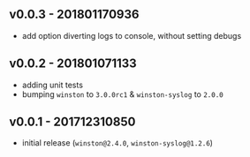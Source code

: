## v0.0.3 - 201801170936

 - add option diverting logs to console, without setting debugs

## v0.0.2 - 201801071133

 - adding unit tests
 - bumping `winston` to `3.0.0rc1` & `winston-syslog` to `2.0.0`

## v0.0.1 - 201712310850

 - initial release (`winston@2.4.0`, `winston-syslog@1.2.6`)
